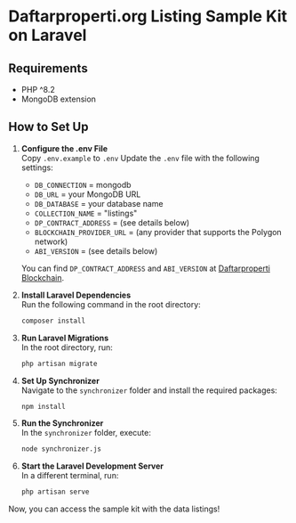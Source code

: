 # Daftarproperti.org Listing Sample Kit on Laravel

## Requirements
- PHP ^8.2
- MongoDB extension

## How to Set Up

1. **Configure the .env File**  
   Copy `.env.example` to `.env`
   Update the `.env` file with the following settings:
   - `DB_CONNECTION` = mongodb
   - `DB_URL` = your MongoDB URL
   - `DB_DATABASE` = your database name
   - `COLLECTION_NAME` = "listings"
   - `DP_CONTRACT_ADDRESS` = (see details below)
   - `BLOCKCHAIN_PROVIDER_URL` = (any provider that supports the Polygon network)
   - `ABI_VERSION` = (see details below)

   You can find `DP_CONTRACT_ADDRESS` and `ABI_VERSION` at [Daftarproperti Blockchain](https://daftarproperti.org/_blockchain).

2. **Install Laravel Dependencies**  
   Run the following command in the root directory:
   ```bash
   composer install
   ```

3. **Run Laravel Migrations**  
   In the root directory, run:
   ```bash
   php artisan migrate
   ```

4. **Set Up Synchronizer**  
   Navigate to the `synchronizer` folder and install the required packages:
   ```bash
   npm install
   ```

5. **Run the Synchronizer**  
   In the `synchronizer` folder, execute:
   ```bash
   node synchronizer.js
   ```

6. **Start the Laravel Development Server**  
   In a different terminal, run:
   ```bash
   php artisan serve
   ```

Now, you can access the sample kit with the data listings!
